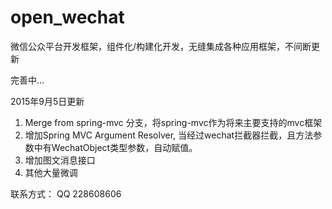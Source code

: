 # open_wechat
微信公众平台开发框架，组件化/构建化开发，无缝集成各种应用框架，不间断更新

完善中...


2015年9月5日更新<br>
1. Merge from spring-mvc 分支，将spring-mvc作为将来主要支持的mvc框架<br>
2. 增加Spring MVC Argument Resolver, 当经过wechat拦截器拦截，且方法参数中有WechatObject类型参数，自动赋值。<br>
3. 增加图文消息接口<br>
4. 其他大量微调<br>

联系方式： QQ 228608606
